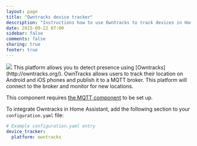 ```yaml
---
layout: page
title: "Owntracks device tracker"
description: "Instructions how to use Owntracks to track devices in Home Assistant."
date: 2015-09-22 07:00
sidebar: false
comments: false
sharing: true
footer: true
---
```


<img src='/images/supported_brands/owntracks.png' class='brand pull-right' />
This platform allows you to detect presence using [Owntracks](http://owntracks.org/). OwnTracks allows
users to track their location on Android and iOS phones and publish it to a MQTT broker. This platform
will connect to the broker and monitor for new locations.

This component requires [the MQTT component](/components/mqtt.html) to be set up.

To integrate Owntracks in Home Assistant, add the following section to your `configuration.yaml` file:

```yaml
# Example configuration.yaml entry
device_tracker:
  platform: owntracks
```

